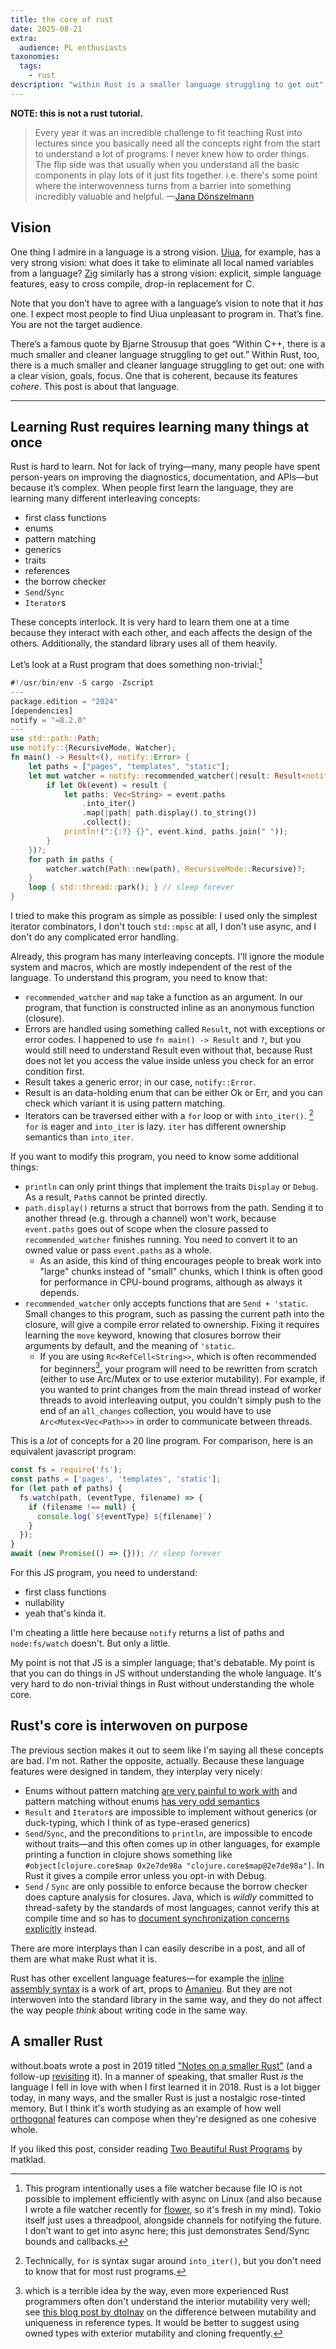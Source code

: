 ```yaml
---
title: the core of rust
date: 2025-08-21
extra:
  audience: PL enthusiasts
taxonomies:
  tags:
    - rust
description: "within Rust is a smaller language struggling to get out"
---
```


**NOTE: this is not a rust tutorial.**

> Every year it was an incredible challenge to fit teaching Rust into lectures since you basically need all the concepts right from the start to understand a lot of programs. I never knew how to order things. The flip side was that usually when you understand all the basic components in play lots of it just fits together. i.e. there's some point where the interwovenness turns from a barrier into something incredibly valuable and helpful.
> —[Jana Dönszelmann](https://donsz.nl/)

## Vision
One thing I admire in a language is a strong vision. [Uiua](https://www.uiua.org/), for example, has a very strong vision: what does it take to eliminate all local named variables from a language? [Zig](https://ziglang.org/) similarly has a strong vision: explicit, simple language features, easy to cross compile, drop-in replacement for C.

Note that you don’t have to agree with a language’s vision to note that it *has* one. I expect most people to find Uiua unpleasant to program in. That’s fine. You are not the target audience.

There’s a famous quote by Bjarne Strousup that goes “Within C++, there is a much smaller and cleaner language struggling to get out.” Within Rust, too, there is a much smaller and cleaner language struggling to get out: one with a clear vision, goals, focus. One that is coherent, because its features *cohere*. This post is about that language.

---

## Learning Rust requires learning many things at once

Rust is hard to learn. Not for lack of trying—many, many people have spent person-years on improving the diagnostics, documentation, and APIs—but because it’s complex. When people first learn the language, they are learning many different interleaving concepts:
- first class functions
- enums
- pattern matching
- generics
- traits
- references
- the borrow checker
- `Send`/`Sync`
- `Iterator`s

These concepts interlock. It is very hard to learn them one at a time because they interact with each other, and each affects the design of the others. Additionally, the standard library uses all of them heavily.

Let’s look at a Rust program that does something non-trivial:[^1]
```rust
#!/usr/bin/env -S cargo -Zscript
---
package.edition = "2024"
[dependencies]
notify = "=8.2.0"
---
use std::path::Path;
use notify::{RecursiveMode, Watcher};
fn main() -> Result<(), notify::Error> {
    let paths = ["pages", "templates", "static"];
    let mut watcher = notify::recommended_watcher(|result: Result<notify::Event, _>| {
        if let Ok(event) = result {
            let paths: Vec<String> = event.paths
                .into_iter()
                .map(|path| path.display().to_string())
                .collect();
            println!(":{:?} {}", event.kind, paths.join(" "));
        }
    })?;
    for path in paths {
        watcher.watch(Path::new(path), RecursiveMode::Recursive)?;
    }
    loop { std::thread::park(); } // sleep forever
}
```
I tried to make this program as simple as possible: I used only the simplest iterator combinators, I don't touch `std::mpsc` at all, I don't use async, and I don't do any complicated error handling.

Already, this program has many interleaving concepts. I'll ignore the module system and macros, which are mostly independent of the rest of the language. To understand this program, you need to know that:
- `recommended_watcher` and `map` take a function as an argument. In our program, that function is constructed inline as an anonymous function (closure).
- Errors are handled using something called `Result`, not with exceptions or error codes. I happened to use `fn main() -> Result` and `?`, but you would still need to understand Result even without that, because Rust does not let you access the value inside unless you check for an error condition first.
- Result takes a generic error; in our case, `notify::Error`.
- Result is an data-holding enum that can be either Ok or Err, and you can check which variant it is using pattern matching.
- Iterators can be traversed either with a `for` loop or with `into_iter()`. [^2] `for` is eager and `into_iter` is lazy. `iter` has different ownership semantics than `into_iter`.

If you want to modify this program, you need to know some additional things:
- `println` can only print things that implement the traits `Display` or `Debug`. As a result, `Path`s cannot be printed directly.
- `path.display()` returns a struct that borrows from the path. Sending it to another thread (e.g. through a channel) won't work, because `event.paths` goes out of scope when the closure passed to `recommended_watcher` finishes running. You need to convert it to an owned value or pass `event.paths` as a whole.
	- As an aside, this kind of thing encourages people to break work into "large" chunks instead of "small" chunks, which I think is often good for performance in CPU-bound programs, although as always it depends.
- `recommended_watcher` only accepts functions that are `Send + 'static`. Small changes to this program, such as passing the current path into the closure, will give a compile error related to ownership. Fixing it requires learning the `move` keyword, knowing that closures borrow their arguments by default, and the meaning of `'static`.
	- If you are using `Rc<RefCell<String>>`, which is often recommended for beginners[^3], your program will need to be rewritten from scratch (either to use Arc/Mutex or to use exterior mutability). For example, if you wanted to print changes from the main thread instead of worker threads to avoid interleaving output, you couldn't simply push to the end of an `all_changes` collection, you would have to use `Arc<Mutex<Vec<Path>>>` in order to communicate between threads.

This is a *lot* of concepts for a 20 line program. For comparison, here is an equivalent javascript program:
```javascript
const fs = require('fs');
const paths = ['pages', 'templates', 'static'];
for (let path of paths) {
  fs.watch(path, (eventType, filename) => {
    if (filename !== null) {
      console.log(`${eventType} ${filename}`)
    }
  });
}
await (new Promise(() => {})); // sleep forever
```
For this JS program, you need to understand:
- first class functions
- nullability
- yeah that's kinda it.

I'm cheating a little here because `notify` returns a list of paths and `node:fs/watch` doesn't. But only a little.

My point is not that JS is a simpler language; that's debatable. My point is that you can do things in JS without understanding the whole language. It's very hard to do non-trivial things in Rust without understanding the whole core.
## Rust's core is interwoven on purpose
The previous section makes it out to seem like I'm saying all these concepts are bad. I'm not. Rather the opposite, actually. Because these language features were designed in tandem, they interplay very nicely:
- Enums without pattern matching [are very painful to work with](https://en.cppreference.com/w/cpp/utility/variant.html) and pattern matching without enums [has very odd semantics](https://www.hillelwayne.com/post/python-abc/)
- `Result` and `Iterator`s are impossible to implement without generics (or duck-typing, which I think of as type-erased generics)
- `Send`/`Sync`, and the preconditions to `println`, are impossible to encode without traits—and this often comes up in other languages, for example printing a function in clojure shows something like `#object[clojure.core$map 0x2e7de98a "clojure.core$map@2e7de98a"]`. In Rust it gives a compile error unless you opt-in with Debug.
- `Send` / `Sync` are only possible to enforce because the borrow checker does capture analysis for closures. Java, which is *wildly* committed to thread-safety by the standards of most languages, cannot verify this at compile time and so has to [document synchronization concerns explicitly](https://docs.oracle.com/en/java/javase/24/docs/api/java.base/java/text/SimpleDateFormat.html#synchronization) instead.

There are more interplays than I can easily describe in a post, and all of them are what make Rust what it is.

Rust has other excellent language features—for example the [inline assembly syntax](https://doc.rust-lang.org/nightly/reference/inline-assembly.html) is a work of art, props to [Amanieu](https://github.com/amanieu). But they are not interwoven into the standard library in the same way, and they do not affect the way people *think* about writing code in the same way.

## A smaller Rust
without.boats wrote a post in 2019 titled ["Notes on a smaller Rust"](https://without.boats/blog/notes-on-a-smaller-rust/) (and a follow-up [revisiting](https://without.boats/blog/revisiting-a-smaller-rust/) it). In a manner of speaking, that smaller Rust *is* the language I fell in love with when I first learned it in 2018. Rust is a lot bigger today, in many ways, and the smaller Rust is just a nostalgic rose-tinted memory. But I think it's worth studying as an example of how well [orthogonal](https://en.wikipedia.org/wiki/Orthogonality#Computer_science) features can compose when they're designed as one cohesive whole.

If you liked this post, consider reading [Two Beautiful Rust Programs](https://matklad.github.io/2020/07/15/two-beautiful-programs.html) by matklad.

[^1]: This program intentionally uses a file watcher because file IO is not possible to implement efficiently with async on Linux (and also because I wrote a file watcher recently for [flower](https://github.com/jyn514/flower/), so it's fresh in my mind). Tokio itself just uses a threadpool, alongside channels for notifying the future. I don’t want to get into async here; this just demonstrates Send/Sync bounds and callbacks.

[^2]: Technically, `for` is syntax sugar around `into_iter()`, but you don't need to know that for most rust programs.

[^3]: which is a terrible idea by the way, even more experienced Rust programmers often don't understand the interior mutability very well; see [this blog post by dtolnay](https://docs.rs/dtolnay/latest/dtolnay/macro._02__reference_types.html) on the difference between mutability and uniqueness in reference types. It would be better to suggest using owned types with exterior mutability and cloning frequently.
